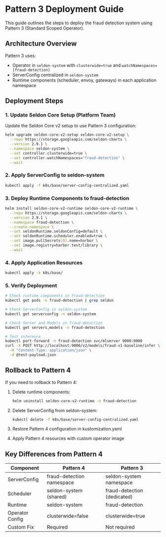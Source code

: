 # Pattern 3 Deployment Guide

This guide outlines the steps to deploy the fraud detection system using Pattern 3 (Standard Scoped Operator).

## Architecture Overview

Pattern 3 uses:
- Operator in `seldon-system` with `clusterwide=true` and `watchNamespaces=[fraud-detection]`
- ServerConfig centralized in `seldon-system`
- Runtime components (scheduler, envoy, gateways) in each application namespace

## Deployment Steps

### 1. Update Seldon Core Setup (Platform Team)

Update the Seldon Core v2 setup to use Pattern 3 configuration:

```bash
helm upgrade seldon-core-v2-setup seldon-core-v2-setup \
  --repo https://storage.googleapis.com/seldon-charts \
  --version 2.9.1 \
  --namespace seldon-system \
  --set controller.clusterwide=true \
  --set controller.watchNamespaces="fraud-detection" \
  --wait
```

### 2. Apply ServerConfig to seldon-system

```bash
kubectl apply -f k8s/base/server-config-centralized.yaml
```

### 3. Deploy Runtime Components to fraud-detection

```bash
helm install seldon-core-v2-runtime seldon-core-v2-runtime \
  --repo https://storage.googleapis.com/seldon-charts \
  --version 2.9.1 \
  --namespace fraud-detection \
  --create-namespace \
  --set seldonRuntime.seldonConfig=default \
  --set seldonRuntime.scheduler.enabled=true \
  --set image.pullSecrets[0].name=harbor \
  --set image.registry=harbor.test/library \
  --wait
```

### 4. Apply Application Resources

```bash
kubectl apply -k k8s/base/
```

### 5. Verify Deployment

```bash
# Check runtime components in fraud-detection
kubectl get pods -n fraud-detection | grep seldon

# Check ServerConfig in seldon-system
kubectl get serverconfig -n seldon-system

# Check Server and Models in fraud-detection
kubectl get servers,models -n fraud-detection

# Test inference
kubectl port-forward -n fraud-detection svc/mlserver 9000:9000
curl -X POST http://localhost:9000/v2/models/fraud-v1-baseline/infer \
  -H "Content-Type: application/json" \
  -d @test-payload.json
```

## Rollback to Pattern 4

If you need to rollback to Pattern 4:

1. Delete runtime components:
   ```bash
   helm uninstall seldon-core-v2-runtime -n fraud-detection
   ```

2. Delete ServerConfig from seldon-system:
   ```bash
   kubectl delete -f k8s/base/server-config-centralized.yaml
   ```

3. Restore Pattern 4 configuration in kustomization.yaml

4. Apply Pattern 4 resources with custom operator image

## Key Differences from Pattern 4

| Component | Pattern 4 | Pattern 3 |
|-----------|-----------|-----------|
| ServerConfig | fraud-detection namespace | seldon-system namespace |
| Scheduler | seldon-system (shared) | fraud-detection (dedicated) |
| Runtime | seldon-system | fraud-detection |
| Operator Config | clusterwide=false | clusterwide=true |
| Custom Fix | Required | Not required |